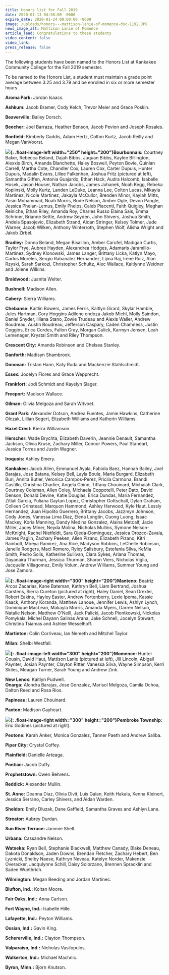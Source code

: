```yaml
---
title: Honors list for Fall 2019
date: 2020-01-13 04:58:00 -0600
expire_date: 2020-01-24 00:00:00 -0600
image: /uploads/honors---mattison-lanie-of-momence-dsc-1192.JPG
news_image_alt: Mattison Lanie of Momence
article_lead: Congratulations to these students
video_content: false
video_link:
press_release: false
---
```


The following students have been named to the Honors List at Kankakee Community College for the Fall 2019 semester.

To be named to the Honors List, a student must maintain a grade point average between 3.25 and 3.79 and be enrolled in six or more semester hours.

**Aroma Park:** Jordan Isaacs.

**Ashkum:** Jacob Bramer, Cody Kelch, Trevor Meier and Grace Poskin.

**Beaverville:** Bailey Dorsch.

**Beecher:** Joel Barraza, Heather Benson, Jacob Pevion and Joseph Rosales.

**Bonfield:** Kimberly Gaddis, Adam Hertz, Colton Kurtz, Jacob Reilly and Megan VanVoorst.

**![](/uploads/honors-list---joshua-fritz-of-bourbonnais-dsc-1580.JPG){: .float-image-left width="250" height="200"}Bourbonnais:** Courtney Baker, Rebecca Beland, Dajah Bibbs, Juquan Bibbs, Kaylee Billington, Alexxis Birch, Amanda Blanchette, Haley Boswell, Peyton Bovie, Quinlan Carrell, Martha Cote, Chandler Cox, Lauren Cox, Carter Dupuis, Hunter Dupuis, Madalin Evans, Lillee Falkenhan, Joshua Fritz (pictured at left), Samantha Giffen, Antonia Guajardo, Ethan Hack, Audra Halcomb, Isabelle Hosek, Jason Houser, Nathan Jacobs, James Johanek, Noah Kegg, Rebeka Koplinski, Molly Kurtz, Landen LeDuke, Leanna Lee, Colton Lucas, Mikayla Martinez, Nicole Martinez, Jakayla McCullor, Brenden Minor, Kaylah Mitts, Yasin Mohammad, Noah Morris, Bode Nelson, Amber Ogle, Devon Pangle, Jessica Phelan-Lemus, Emily Phelps, Caleb Piacenti, Faith Quigley, Meghan Reiniche, Ethan Riley, Amanda Roy, Charles Russo Elaina Sais, Emma Schriner, Brianne Settle, Andrew Seyden, John Shivers, Joshua Smith, Andela Spasojevic, Elizabeth Strand, Aidan Stringer, Kelsey Tolmer, Jude Warner, Jacob Wilken, Anthony Winterroth, Stephen Wolf, Alisha Wright and Jakob Zirbel.

**Bradley:** Donna Beland, Megan Bisaillon, Amber Carufel, Madigan Curtis, Taylor Frye, Aubree Hayden, Alexandrea Hodges, Adamaris Jaramillo-Martinez, Sydney Klonowski, James Langer, Brittany Licka, Katlyn Mayo, Carlos Moreles, Sergio Rabanalez Hernandez, Lijina Raj, Irene Ruiz, Alan Rzyski, Sarah Sarkozi, Christopher Schultz, Alec Wallace, Kaitlynne Weidner and Jolene Wilkins.

**Braidwood:** Juanita Welter.

**Bushnell:** Madison Allen.

**Cabery:** Sierra Williams.

**Chebanse:** Kaitlin Bowers, James Ferris, Kaitlyn Girard, Skylar Hamble, Jules Hartman, Cory Hoggins Adilene endoza Jakob Michl, Molly Saindon, Daniel Snyder, Illiana Stano, Zowie Trudeau and Alexis Waller, Andrew Boudreau, Austin Boudreau, Jefferson Caspary, Caden Chamness, Justin Coggins, Erica Cordes, Fallon Gray, Morgan Gulick, Karmyn Jensen, Leah Lemenager, Krystal Smith and Riley Thompson.

**Crescent City:** Amanda Robinson and Chelsea Stanley.

**Danforth:** Madisyn Shambrook.

**Donovan:** Tristan Hann, Katy Ruda and Mackenzie Stahlschmidt.

**Essex:** Jocelyn Flores and Grace Wepprecht.

**Frankfort:** Jodi Schmidt and Kayelyn Slager.

**Freeport:** Madison Wallace.

**Gilman:** Olivia Melgoza and Sarah Witvoet.

**Grant Park:** Alexander Dotson, Andrea Fuentes, Jamie Hawkins, Catherine Olczak, Lillian Segert, Elizabeth Williams and Katherin Williams.

**Hazel Crest:** Kierra Williamson.

**Herscher:** Wade Brychta, Elizabeth Daverin, Jeannie Denault, Samantha Jackson, Olivia Kruse, Zachary Miller, Connor Powers, Paul Staneart, Jessica Torres and Justin Wagner.

**Iroquois:** Ashley Emery.

**Kankakee:** Jacob Allen, Emmanuel Ayala, Fabiola Baez, Hannah Bailey, Joel Barajas, Jose Batana, Kelsey Bell, Layla Boule, Maria Burgard, Elizabeth Buri, Annita Butler, Veronica Campos-Perez, Pricila Carmona, Brandi Castillo, Christina Charlier, Angela Chinn, Tiffany Chouinard, Michaiah Clark, Courtney Coleman, Allen Coley, Michaela Coppotelli, Peter Dato, David Denson, Donald Devine, Katie Douglas, Erica Dundas, Maria Fernandez, Zitlali Garcia, Yuliana Gaytan Lopez, Christopher Gottschall, Dylan Graham, Colleen Grinstead, Marquon Hammond, Ashley Harwood, Kyle Haut, Lessly Hernandez, Juan Hipolito Guerrero, Brittany Jacobs, Jazzmyn Johnson, Cody Jones, Vanessa Lima Diaz, Elena Longtin, Cuong Luong, Isaac Mackey, Koria Manning, Dandy Medina Gonzalez, Alaina Metcalf, Jacie Miller, Jacey Miner, Neyda Molina, Nicholas Mullins, Symone Nelson-McKnight, Rachel Nietfeldt, Sara Ojeda-Dominguez, Jessica Orozco-Zavala, James Paglin, Zachary Peeken, Allen Pizano, Elizabeth Pizano, Kitri Rainbolt, Mireya Ramirez, Ana Rice, Madyson Robbins, LeChelle Robinson, Janelle Rodgers, Maci Romero, Ryley Salisbury, Estefania Silva, KeMia Smith, Pedro Solis, Katherine Sullivan, Ciara Sykes, Ariana Thomas, Dayanaira Thurman, Jessica Thurman, Sharon Viers, Nicholas Viglia, Jacquelin Villagomez, Emily Volum, Andrew Williams, Summer Young and Jose Zamora.

**![](/uploads/sierra-cureton-of-manteno-dsc-1111.JPG){: .float-image-right width="300" height="200"}Manteno:** Beatriz Arcos Zacarias, Kane Bateman, Kathryn Bell, Liam Bertrand, Joshua Carstens, Sierra Cureton (pictured at right), Haley Daniel, Sean Drexler, Robert Eakins, Hayley Easter, Andrew Fortenberry, Lexie Ipema, Kassie Kaack, Anthony Koranda, Matthew Lanoue, Jennifer Lewis, Ashlyn Lynch, Dominique MacLean, Makayla Morris, Amanda Myers, Darren Nelson, Natalie Nelson, Matthew O'Neill, Jack Palicki, Jacob Piontkowski, Nickolas Pomykala, Michel Dayann Salinas Arana, Jake Schnell, Jocelyn Stewart, Christina Tsiamas and Ashlee Wesselhoff.

**Martinton:** Colin Corriveau, Ian Nemeth and Mitchel Taylor.&nbsp;

**Milan:** Shelbi Westfall.

**![](/uploads/honors---mattison-lanie-of-momence-dsc-1192.JPG){: .float-image-left width="300" height="200"}Momence:** Hunter Cousin, David Haut, Mattison Lanie (pictured at left), Jill Lincoln, Abigail Paynter, Josiah Paynter, Clayton Ritter, Vanessa Silva, Wayne Simpson, Kerri Skiles, Meagan Turner, Sarah Young and Andrew Zink.

**New Lenox:** Kaitlyn Pudwell.<br>**Onarga:** Alondra Barajas, Jose Gonzalez, Marisol Melgoza, Camila Ochoa, Dalton Reed and Rosa Rios.

**Papineau:** Lauren Chouinard.

**Paxton:** Madison Gayheart.

**![](/uploads/honors-list---eric-godines-of-pembroke-township-dsc-8847.JPG){: .float-image-right width="300" height="200"}Pembroke Township:** Eric Godines (pictured at right).

**Peotone:** Karah Anker, Monica Gonzalez, Tanner Paeth and Andrew Saliba.&nbsp;

**Piper City:** Crystal Coffey.

**Plainfield:** Danielle Arteaga.

**Pontiac:** Jacob Duffy.

**Prophetstown:** Owen Behrens.

**Reddick:** Alexander Mullin.

**St. Anne:** Deanna Diaz, Olivia Divit, Luis Galan, Keith Hakala, Kenna Kleinert, Jessica Serrano, Carley Shivers, and Aidan Warden.

**Sheldon:** Emily Dluzak, Dane Gaffield, Samantha Graves and Ashlyn Lane.

**Streator:** Aubrey Durdan.

**Sun River Terrace:** Jammie Shell.

**Urbana:** Cassandre Nelson.

**Watseka:** Ryan Bell, Stephanie Blackwell, Matthew Canady, Blake Deneau, Dakota Donaldson, Jaden Downs, Brendan Fletcher, Zachary Hebert, Ben Lyznicki, Shelby Naese, Kathryn Neveau, Katelyn Norder, Makenzie Overacker, Jacqulynne Schill, Daisy Solorzano, Brennen Spracklin and Sadee Wuethrich.

**Wilmington:** Megan Beeding and Jordan Martinec.

**Blufton, Ind.:** Koltan Moore.

**Fair Oaks, Ind.:** Anna Carlson.

**Fort Wayne, Ind.:** Isabelle Hille.

**Lafayette, Ind.:** Peyton Williams.

**Ossian, Ind.:** Gavin King.

**Schererville, Ind.:** Clayton Thompson.

**Valparaiso, Ind.:** Nicholas Vasilopulos.

**Walkerton, Ind.:** Michael Machnic.

**Byron, Minn.:** Bjorn Knutson.